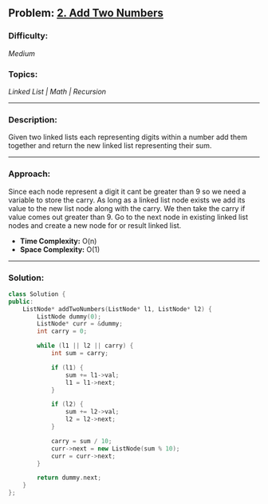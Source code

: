 
## Problem: [2. Add Two Numbers](https://leetcode.com/problems/add-two-numbers)

### Difficulty:
*Medium*

### Topics:
*Linked List | Math | Recursion*

---

### Description:
Given two linked lists each representing digits within a number add them together and return the new linked list representing their sum.  

---

### Approach:
Since each node represent a digit it cant be greater than 9 so we need a variable to store the carry. As long as a linked list node exists we add its value to the new list node along with the carry. We then take the carry if value comes out greater than 9. Go to the next node in existing linked list nodes and create a new node for or result linked list.
- **Time Complexity:** O(n)
- **Space Complexity:** O(1)

---

### Solution:
```cpp
class Solution {
public:
    ListNode* addTwoNumbers(ListNode* l1, ListNode* l2) {
        ListNode dummy(0);
        ListNode* curr = &dummy;
        int carry = 0;

        while (l1 || l2 || carry) {
            int sum = carry;

            if (l1) {
                sum += l1->val;
                l1 = l1->next;
            }

            if (l2) {
                sum += l2->val;
                l2 = l2->next;
            }

            carry = sum / 10;
            curr->next = new ListNode(sum % 10);
            curr = curr->next;
        }

        return dummy.next;
    }
};
```
